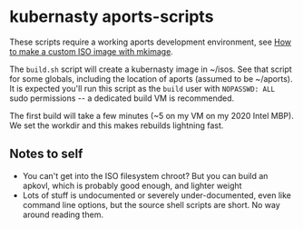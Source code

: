 # kubernasty aports-scripts

These scripts require a working aports development environment, see
[How to make a custom ISO image with mkimage](https://wiki.alpinelinux.org/wiki/How_to_make_a_custom_ISO_image_with_mkimage).

The `build.sh` script will create a kubernasty image in ~/isos.
See that script for some globals, including the location of aports (assumed to be ~/aports).
It is expected you'll run this script as the `build` user with `NOPASSWD: ALL` sudo permissions --
a dedicated build VM is recommended.

The first build will take a few minutes (~5 on my VM on my 2020 Intel MBP).
We set the workdir and this makes rebuilds lightning fast.

## Notes to self

- You can't get into the ISO filesystem chroot? But you can build an apkovl, which is probably good enough, and lighter weight
- Lots of stuff is undocumented or severely under-documented, even like command line options, but the source shell scripts are short. No way around reading them.
